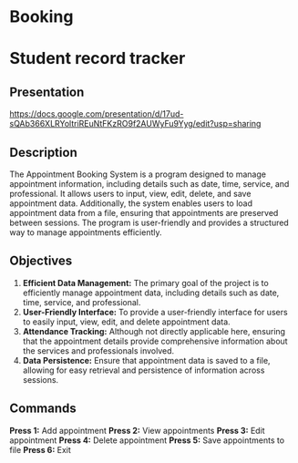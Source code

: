 # Booking
# Student record tracker

## Presentation 
https://docs.google.com/presentation/d/17ud-sQAb366XLRYoltriREuNtFKzRO9f2AUWyFu9Yyg/edit?usp=sharing

## Description
The Appointment Booking System is a program designed to manage appointment information, including details such as date, time, service, and professional. It allows users to input, view, edit, delete, and save appointment data. Additionally, the system enables users to load appointment data from a file, ensuring that appointments are preserved between sessions. The program is user-friendly and provides a structured way to manage appointments efficiently.

## Objectives
1.  **Efficient Data Management:** The primary goal of the project is to efficiently manage appointment data, including details such as date, time, service, and professional.
2.  **User-Friendly Interface:** To provide a user-friendly interface for users to easily input, view, edit, and delete appointment data.
3.  **Attendance Tracking:** Although not directly applicable here, ensuring that the appointment details provide comprehensive information about the services and professionals involved.
4.  **Data Persistence:** Ensure that appointment data is saved to a file, allowing for easy retrieval and persistence of information across sessions.

## Commands
**Press 1:** Add appointment
**Press 2:** View appointments
**Press 3:** Edit appointment
**Press 4:** Delete appointment
**Press 5:** Save appointments to file
**Press 6:** Exit
